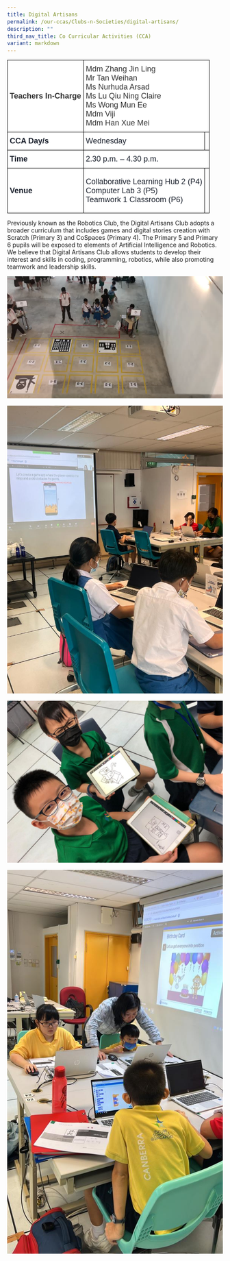 ```yaml
---
title: Digital Artisans
permalink: /our-ccas/Clubs-n-Societies/digital-artisans/
description: ""
third_nav_title: Co Curricular Activities (CCA)
variant: markdown
---
```

<style type="text/css">
.tg  {border-collapse:collapse;border-spacing:0;}
.tg td{border-color:black;border-style:solid;border-width:1px;font-family:Arial, sans-serif;font-size:14px;
  overflow:hidden;padding:10px 5px;word-break:normal;}
.tg th{border-color:black;border-style:solid;border-width:1px;font-family:Arial, sans-serif;font-size:14px;
  font-weight:normal;overflow:hidden;padding:10px 5px;word-break:normal;}
.tg .tg-via6{background-color:#FFF;color:#1A202C;font-size:18px;font-weight:bold;text-align:left;vertical-align:middle}
.tg .tg-l3od{background-color:#FFF;color:#1A202C;font-size:18px;text-align:left;vertical-align:middle}
.tg .tg-ntp0{background-color:#FFF;color:#323232;font-size:18px;font-weight:bold;text-align:left;vertical-align:middle}
.tg .tg-y8at{background-color:#FFF;color:#323232;font-size:18px;text-align:left;vertical-align:middle}
</style>
<table class="tg">
<thead>
  <tr>
    <th class="tg-ntp0"><span style="font-weight:bold;color:#323232">Teachers In-Charge   </span></th>
    <th colspan="2" class="tg-y8at">Mdm Zhang Jin Ling<br>Mr Tan Weihan<br>Ms Nurhuda Arsad<br>Ms Lu Qiu Ning Claire<br>Ms Wong Mun Ee<br>Mdm Viji<br> Mdm Han Xue Mei  </th>
  </tr>
</thead>
<tbody>
  <tr>
    <td class="tg-via6">CCA Day/s   </td>
    <td class="tg-l3od">Wednesday </td>
    <td class="tg-l3od">  </td>
  </tr>
  <tr>
    <td class="tg-via6">Time   </td>
    <td colspan="2" class="tg-l3od">2.30 p.m. – 4.30 p.m.   </td>
  </tr>
  <tr>
    <td class="tg-via6">Venue   </td>
    <td class="tg-l3od">Collaborative Learning Hub 2 (P4)<br>Computer   Lab 3 (P5)<br>Teamwork 1 Classroom (P6)    </td>
    <td class="tg-l3od"> <br> <br>  <br> <br>   </td>
  </tr>
</tbody>
</table>
	
Previously known as the Robotics Club, the Digital Artisans Club adopts a broader curriculum that includes games and digital stories creation with Scratch (Primary 3) and CoSpaces (Primary 4). The Primary 5 and Primary 6 pupils will be exposed to elements of Artificial Intelligence and Robotics. We believe that Digital Artisans Club allows students to develop their interest and skills in coding, programming, robotics, while also promoting teamwork and leadership skills.

![](/images/Drones.png)

![](/images/digital%20artisans%20p5%20mobile%20app%20development%20with%20thunkable.jpeg)

![](/images/digital%20artisans_%20p4%20cospaces.jpeg)

![](/images/digital%20artisans_p3_coding%20with%20scratch.jpeg)